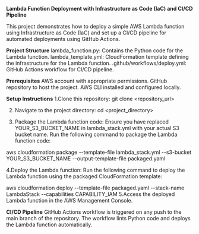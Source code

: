 **Lambda Function Deployment with Infrastructure as Code (IaC) and CI/CD Pipeline**

This project demonstrates how to deploy a simple AWS Lambda function using Infrastructure as Code (IaC) and set up a CI/CD pipeline for automated deployments using GitHub Actions.

**Project Structure**
lambda_function.py: Contains the Python code for the Lambda function.
lambda_template.yml: CloudFormation template defining the infrastructure for the Lambda function.
.github/workflows/deploy.yml: GitHub Actions workflow for CI/CD pipeline.

**Prerequisites**
AWS account with appropriate permissions.
GitHub repository to host the project.
AWS CLI installed and configured locally.

**Setup Instructions**
1.Clone this repository:
git clone <repository_url>

2. Navigate to the project directory:
cd <project_directory>

3. Package the Lambda function code:
Ensure you have replaced YOUR_S3_BUCKET_NAME in lambda_stack.yml with your actual S3 bucket name.
Run the following command to package the Lambda function code:

aws cloudformation package --template-file lambda_stack.yml --s3-bucket YOUR_S3_BUCKET_NAME --output-template-file packaged.yaml

4.Deploy the Lambda function:
Run the following command to deploy the Lambda function using the packaged CloudFormation template:

aws cloudformation deploy --template-file packaged.yaml --stack-name LambdaStack --capabilities CAPABILITY_IAM
5.Access the deployed Lambda function in the AWS Management Console. 

**CI/CD Pipeline**
GitHub Actions workflow is triggered on any push to the main branch of the repository.
The workflow lints Python code and deploys the Lambda function automatically.
